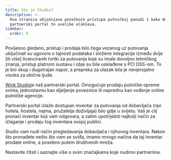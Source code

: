 ```yaml
---
title: Što je Studio?
description: >-
  Ova stranica objašnjava poteškoće pristupa putničkoj ponudi i kako Winkov
  partnerski portal to uvelike olakšava.
sidebar:
  order: 0
---
```

Povijesno gledano, pristup i prodaja bilo čega vezanog uz putovanja uključivali su ugovore o tajnosti podataka i složene integracije između dvije \[ili više] licenciranih tvrtki za putovanja koje su imale dovoljno tehničkog znanja, pristup platnom sustavu i obje su bile usklađene s PCI DSS-om. To je bio skup i dugotrajan napor, a prepreka za ulazak bila je nevjerojatno visoka za obične ljude.

[Wink Studio](https://studio.wink.travel)je naš partnerski portal. Omogućuje prodaju putničke opreme svima, jednostavnu kao dijeljenje poveznice ili naprednu kao vođenje online putničke agencije.

Partnerski portal izlaže dostupan inventar za putovanja od dobavljača (npr. hotela, hostela, najma, pružatelja doživljaja) bilo gdje u svijetu. Vaš je cilj pronaći inventar koji vam odgovara, a zatim upotrijebiti najbolji način za izlaganje i prodaju tog inventara svojoj publici.

Studio vam nudi način pregledavanja dobavljača i njihovog inventara. Nakon što pronađete nešto što vam se sviđa, imamo mnogo načina da taj inventar prodate online, a posebno putem društvenih mreža.

Nastavite čitati i saznajte više o svim značajkama koje nudimo partnerima.

